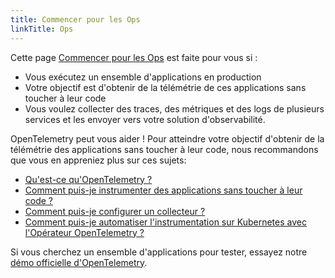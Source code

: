 ```yaml
---
title: Commencer pour les Ops
linkTitle: Ops
---
```


Cette page [Commencer pour les Ops](..) est faite pour vous si :

- Vous exécutez un ensemble d'applications en production
- Votre objectif est d'obtenir de la télémétrie de ces applications sans toucher à leur code
- Vous voulez collecter des traces, des métriques et des logs de plusieurs services et les
  envoyer vers votre solution d'observabilité.

OpenTelemetry peut vous aider ! Pour atteindre votre objectif d'obtenir de la télémétrie
des applications sans toucher à leur code, nous recommandons que vous en appreniez plus sur ces sujets:

- [Qu'est-ce qu'OpenTelemetry ?](../../what-is-opentelemetry/)
- [Comment puis-je instrumenter des applications sans toucher à leur code ?](../../concepts/instrumentation/zero-code/)
- [Comment puis-je configurer un collecteur ?](../../collector/)
- [Comment puis-je automatiser l'instrumentation sur Kubernetes avec l'Opérateur OpenTelemetry ?](../../platforms/kubernetes/operator/)

Si vous cherchez un ensemble d'applications pour tester, essayez
notre [démo officielle d'OpenTelemetry](/ecosystem/demo/).
